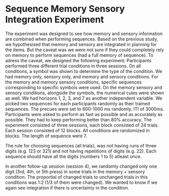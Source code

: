 # Sequence Memory Sensory Integration Experiment

The experiment was designed to see how memory and sensory information are combined when performing sequences. Based on the previous study, we hypothesised that memory and sensory are integrated in planning for the items. But the caveat was we were not sure if they could completely rely on memory to perform sequences (had a full memory of sequence). To adress the caveat, we designed the following experiment: 
Participants performed three different trial conditions in three sessions. On all conditions, a symbol was shown to determine the type of the condition. We had memory only, sensory only, and memory and sensory conditions. For the memory and memory sensory conditions, specific sequences corresponding to specific symbols were used. On the memory sensory and sensory conditions, alongside the symbols, the numerical cules were shown as well.
We had horizons 1, 2, 3, and 7 as another independent variable. We picked two sequences for each participants randomly as their trained sequences. 
The precues were set to 600-1000 ms randomly. ITI of 3000ms. Participants were asked to perform as fast as possible and as accurately as possible. They had to keep performing better than 80% accuracy. 
The experiment consisted of three sessions, each block consisted of 24 trials. Each session consisted of 12 blocks. All conditions are randomized in blocks. 
The length of sequence were 7.

The rule for choosing sequences (all trials), was not having runs of three digits (e.g. 123 or 321) and not having repetitions of digits (e.g. 22). Each sequence should have all the digits (numbers 1 to 5) atleast once.


In another follow-up session (session 4), we randomly changed only one digit (3rd, 4th, or 5th press) in some trials in the memory + sensory condition. The proportial of changed trials to unchanged trials in this conditions was 1:2 (1/3 of them were changed). We wanted to know if we again see integration if there is uncertainty in the condition.
 
